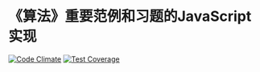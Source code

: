 # 《算法》重要范例和习题的JavaScript实现

[![Code Climate](https://codeclimate.com/github/newraina/Learn-Algorithms-By-JavaScript/badges/gpa.svg)](https://codeclimate.com/github/newraina/Learn-Algorithms-By-JavaScript)  [![Test Coverage](https://codeclimate.com/github/newraina/Learn-Algorithms-By-JavaScript/badges/coverage.svg)](https://codeclimate.com/github/newraina/Learn-Algorithms-By-JavaScript/coverage)
